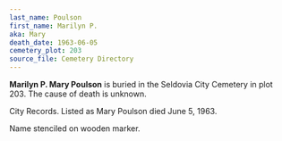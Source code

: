 ```yaml
---
last_name: Poulson
first_name: Marilyn P.
aka: Mary
death_date: 1963-06-05
cemetery_plot: 203
source_file: Cemetery Directory
---
```

**Marilyn P.  Mary Poulson** is buried in the Seldovia City Cemetery in plot 203.  The cause of death is unknown.

City Records. Listed as Mary Poulson died June 5, 1963.

Name stenciled on wooden marker.

